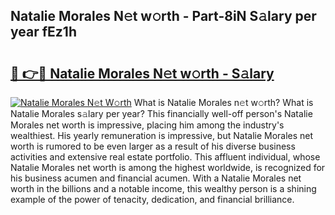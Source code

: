 ## Natalie Morales N𝚎t w𝚘rth - Part-8iN S𝚊lary per year fEz1h

# <h2><a href="http://gc3jpu6.nevu.top/?p=Natalie+Morales">🔗 👉🔴 Natalie Morales N𝚎t w𝚘rth - S𝚊lary</a></h2>

[![Natalie Morales N𝚎t W𝚘rth](https://i.imgur.com/Oavwk0R.jpeg)](http://gc3jpu6.nevu.top/?p=Natalie+Morales)
What is Natalie Morales n𝚎t w𝚘rth? What is Natalie Morales s𝚊lary per year?
This financially well-off person's Natalie Morales net worth is impressive, placing him among the industry's wealthiest. His yearly remuneration is impressive, but Natalie Morales net worth is rumored to be even larger as a result of his diverse business activities and extensive real estate portfolio. This affluent individual, whose Natalie Morales net worth is among the highest worldwide, is recognized for his business acumen and financial acumen. With a Natalie Morales net worth in the billions and a notable income, this wealthy person is a shining example of the power of tenacity, dedication, and financial brilliance.
